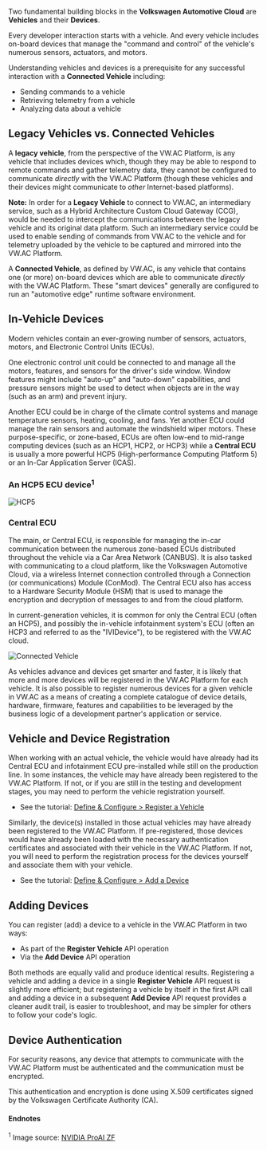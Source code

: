 Two fundamental building blocks in the **Volkswagen Automotive Cloud** are **Vehicles** and their **Devices**.

Every developer interaction starts with a vehicle. And every vehicle includes on-board devices that manage the "command and control" of the vehicle's numerous sensors, actuators, and motors.

Understanding vehicles and devices is a prerequisite for any successful interaction with a **Connected Vehicle** including:

- Sending commands to a vehicle
- Retrieving telemetry from a vehicle
- Analyzing data about a vehicle


## Legacy Vehicles vs. Connected Vehicles

A **legacy vehicle**, from the perspective of the VW.AC Platform, is any vehicle that includes devices which, though they may be able to respond to remote commands and gather telemetry data, they cannot be configured to communicate *directly* with the VW.AC Platform (though these vehicles and their devices might communicate to *other* Internet-based platforms). 

**Note:** In order for a **Legacy Vehicle** to connect to VW.AC, an intermediary service, such as a Hybrid Architecture Custom Cloud Gateway (CCG), would be needed to intercept the communications between the legacy vehicle and its original data platform. Such an intermediary service could be used to enable sending of commands from VW.AC to the vehicle and for telemetry uploaded by the vehicle to be captured and mirrored into the VW.AC Platform.

A **Connected Vehicle**, as defined by VW.AC, is any vehicle that contains one (or more) on-board devices which are able to communicate *directly* with the VW.AC Platform. These "smart devices" generally are configured to run an "automotive edge" runtime software environment.


## In-Vehicle Devices

Modern vehicles contain an ever-growing number of sensors, actuators, motors, and Electronic Control Units (ECUs).

One electronic control unit could be connected to and manage all the motors, features, and sensors for the driver's side window. Window features might include "auto-up" and "auto-down" capabilities, and pressure sensors might be used to detect when objects are in the way (such as an arm) and prevent injury.

Another ECU could be in charge of the climate control systems and manage temperature sensors, heating, cooling, and fans. Yet another ECU could manage the rain sensors and automate the windshield wiper motors. These purpose-specific, or zone-based, ECUs are often low-end to mid-range computing devices (such as an HCP1, HCP2, or HCP3) while a **Central ECU** is usually a more powerful HCP5 (High-performance Computing Platform 5) or an In-Car Application Server (ICAS).

### An HCP5 ECU device<sup>1</sup>
<img src="../HCP_ZF_ProAI_02.png" alt="HCP5" /> 

### Central ECU
The main, or Central ECU, is responsible for managing the in-car communication between the numerous zone-based ECUs distributed throughout the vehicle via a Car Area Network (CANBUS). It is also tasked with communicating to a cloud platform, like the Volkswagen Automotive Cloud, via a wireless Internet connection controlled through a Connection (or communications) Module (ConMod). The Central ECU also has access to a Hardware Security Module (HSM) that is used to manage the encryption and decryption of messages to and from the cloud platform.

In current-generation vehicles, it is common for only the Central ECU (often an HCP5), and possibly the in-vehicle infotainment system's ECU (often an HCP3 and referred to as the "IVIDevice"), to be registered with the VW.AC cloud.

<img src="../Full-Connected-Vehicle-07b.png" alt="Connected Vehicle" />

As vehicles advance and devices get smarter and faster, it is likely that more and more devices will be registered in the VW.AC Platform for each vehicle. It is also possible to register numerous devices for a given vehicle in VW.AC as a means of creating a complete catalogue of device details, hardware, firmware, features and capabilities to be leveraged by the business logic of a development partner's application or service.


## Vehicle and Device Registration

When working with an actual vehicle, the vehicle would have already had its Central ECU and infotainment ECU pre-installed while still on the production line. In some instances, the vehicle may have already been registered to the VW.AC Platform. If not, or if you are still in the testing and development stages, you may need to perform the vehicle registration yourself.

- See the tutorial: [Define & Configure > Register a Vehicle](/s/document-item?bundleId=vwac-documentation&topicId=training4.0%2FTry-it-01-Register-a-Vehicle.html)

Similarly, the device(s) installed in those actual vehicles may have already been registered to the VW.AC Platform. If pre-registered, those devices would have already been loaded with the necessary authentication certificates and associated with their vehicle in the VW.AC Platform. If not, you will need to perform the registration process for the devices yourself and associate them with your vehicle.

- See the tutorial: [Define & Configure > Add a Device](/s/document-item?bundleId=vwac-documentation&topicId=training4.0%2FTry-it-02-Add-a-Device.html)


## Adding Devices

You can register (add) a device to a vehicle in the VW.AC Platform in two ways:

- As part of the **Register Vehicle** API operation
- Via the **Add Device** API operation

Both methods are equally valid and produce identical results. Registering a vehicle and adding a device in a single **Register Vehicle** API request is slightly more efficient; but registering a vehicle by itself in the first API call and adding a device in a subsequent **Add Device** API request provides a cleaner audit trail, is easier to troubleshoot, and may be simpler for others to follow your code's logic.


## Device Authentication

For security reasons, any device that attempts to communicate with the VW.AC Platform must be authenticated and the communication must be encrypted.

This authentication and encryption is done using X.509 certificates signed by the Volkswagen Certificate Authority (CA).


#### Endnotes

<sup>1</sup> Image source: [NVIDIA ProAI ZF](https://nvidianews.nvidia.com/news/volkswagen-and-nvidia-to-infuse-ai-into-future-vehicle-lineup)
